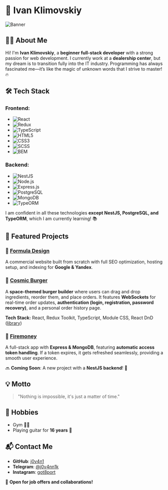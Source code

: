 # 🚀 Ivan Klimovskiy  

![Banner](https://your-banner-url.com/banner.png)

## 👨‍💻 About Me

Hi! I'm **Ivan Klimovskiy**, a **beginner full-stack developer** with a strong passion for web development. I currently work at a **dealership center**, but my dream is to transition fully into the IT industry. Programming has always fascinated me—it’s like the magic of unknown words that I strive to master! 🔥

## 🛠️ Tech Stack

### Frontend:
- ![React](https://img.shields.io/badge/-React-61DAFB?style=flat-square&logo=react&logoColor=white)
- ![Redux](https://img.shields.io/badge/-Redux-764ABC?style=flat-square&logo=redux&logoColor=white)
- ![TypeScript](https://img.shields.io/badge/-TypeScript-007ACC?style=flat-square&logo=typescript&logoColor=white)
- ![HTML5](https://img.shields.io/badge/-HTML5-E34F26?style=flat-square&logo=html5&logoColor=white)
- ![CSS3](https://img.shields.io/badge/-CSS3-1572B6?style=flat-square&logo=css3&logoColor=white)
- ![SCSS](https://img.shields.io/badge/-SCSS-CC6699?style=flat-square&logo=sass&logoColor=white)
- ![BEM](https://img.shields.io/badge/-BEM-000000?style=flat-square&logo=bem&logoColor=white)

### Backend:
- ![NestJS](https://img.shields.io/badge/-NestJS-E0234E?style=flat-square&logo=nestjs&logoColor=white)
- ![Node.js](https://img.shields.io/badge/-Node.js-339933?style=flat-square&logo=node.js&logoColor=white)
- ![Express.js](https://img.shields.io/badge/-Express.js-000000?style=flat-square&logo=express&logoColor=white)
- ![PostgreSQL](https://img.shields.io/badge/-PostgreSQL-4169E1?style=flat-square&logo=postgresql&logoColor=white)
- ![MongoDB](https://img.shields.io/badge/-MongoDB-47A248?style=flat-square&logo=mongodb&logoColor=white)
- ![TypeORM](https://img.shields.io/badge/-TypeORM-FF5733?style=flat-square&logo=typeorm&logoColor=white)

I am confident in all these technologies **except NestJS, PostgreSQL, and TypeORM**, which I am currently learning! 📚

## 🚀 Featured Projects

### 🔹 [Formula Design](https://formuladizaina.ru/)
A commercial website built from scratch with full SEO optimization, hosting setup, and indexing for **Google & Yandex**.

### 🔹 [Cosmic Burger](https://ivanklimovskiy.github.io/react-burger/)
A **space-themed burger builder** where users can drag and drop ingredients, reorder them, and place orders. It features **WebSockets** for real-time order updates, **authentication (login, registration, password recovery)**, and a personal order history page.

**Tech Stack:** React, Redux Toolkit, TypeScript, Module CSS, React DnD ([library](https://react-dnd.github.io/react-dnd/about))

### 🔹 [Firemoney](https://github.com/j0v4n1/firemoney)
A full-stack app with **Express & MongoDB**, featuring **automatic access token handling**. If a token expires, it gets refreshed seamlessly, providing a smooth user experience.

🔜 **Coming Soon**: A new project with a **NestJS backend**! 🚀

## 💡 Motto

> "Nothing is impossible, it's just a matter of time."

## 🎸 Hobbies
- Gym 🏋️‍♂️
- Playing guitar for **16 years** 🎸

## 📬 Contact Me
- **GitHub**: [j0v4n1](https://github.com/j0v4n1)
- **Telegram**: [@j0v4nn1k](https://t.me/j0v4nn1k)
- **Instagram**: [got8port](https://www.instagram.com/got8port/)

💼 **Open for job offers and collaborations!**
